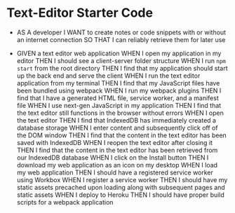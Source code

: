 # Text-Editor Starter Code


-   AS A developer
    I WANT to create notes or code snippets with or without an internet connection
    SO THAT I can reliably retrieve them for later use

-  GIVEN a text editor web application
WHEN I open my application in my editor
THEN I should see a client-server folder structure
WHEN I run `npm start` from the root directory
THEN I find that my application should start up the back end and serve the client
WHEN I run the text editor application from my terminal
THEN I find that my JavaScript files have been bundled using webpack
WHEN I run my webpack plugins
THEN I find that I have a generated HTML file, service worker, and a manifest file
WHEN I use next-gen JavaScript in my application
THEN I find that the text editor still functions in the browser without errors
WHEN I open the text editor
THEN I find that IndexedDB has immediately created a database storage
WHEN I enter content and subsequently click off of the DOM window
THEN I find that the content in the text editor has been saved with IndexedDB
WHEN I reopen the text editor after closing it
THEN I find that the content in the text editor has been retrieved from our IndexedDB database
WHEN I click on the Install button
THEN I download my web application as an icon on my desktop
WHEN I load my web application
THEN I should have a registered service worker using Workbox
WHEN I register a service worker
THEN I should have my static assets precached upon loading along with subsequent pages and static assets
WHEN I deploy to Heroku
THEN I should have proper build scripts for a webpack application